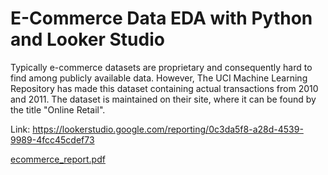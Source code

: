 # E-Commerce Data EDA with Python and Looker Studio
Typically e-commerce datasets are proprietary and consequently hard to find among publicly available data. However, The UCI Machine Learning Repository has made this dataset containing actual transactions from 2010 and 2011. The dataset is maintained on their site, where it can be found by the title "Online Retail".

Link: https://lookerstudio.google.com/reporting/0c3da5f8-a28d-4539-9989-4fcc45cdef73

[ecommerce_report.pdf](https://github.com/thanatkat/E-Commerce-Data-EDA/files/11283677/ecommerce_report.pdf)
